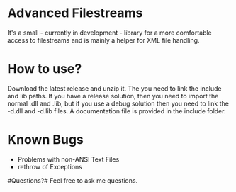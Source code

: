 # Advanced Filestreams
It's a small - currently in development - library for a more comfortable access to filestreams and is mainly a helper for XML file handling.

# How to use? #
Download the latest release and unzip it. The you need to link the include and lib paths. If you have a release solution, then you need to import the normal .dll and .lib, but if you use a debug solution then you need to link the -d.dll and -d.lib files. A documentation file is provided in the include folder.

# Known Bugs #
- Problems with non-ANSI Text Files
- rethrow of Exceptions

#Questions?#
Feel free to ask me questions.
